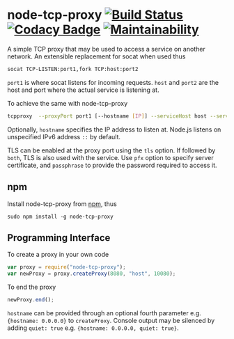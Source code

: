# node-tcp-proxy [![Build Status](https://semaphoreci.com/api/v1/tewarid/node-tcp-proxy/branches/master/badge.svg)](https://semaphoreci.com/tewarid/node-tcp-proxy) [![Codacy Badge](https://api.codacy.com/project/badge/Grade/3e3d035c4b78445bbec6fb348cf027e1)](https://www.codacy.com/app/tewarid/node-tcp-proxy?utm_source=github.com&amp;utm_medium=referral&amp;utm_content=tewarid/node-tcp-proxy&amp;utm_campaign=Badge_Grade) [![Maintainability](https://api.codeclimate.com/v1/badges/119038e281e93a7d5d05/maintainability)](https://codeclimate.com/github/tewarid/node-tcp-proxy/maintainability)

A simple TCP proxy that may be used to access a service on another network. An extensible replacement for socat when used thus

```bash
socat TCP-LISTEN:port1,fork TCP:host:port2
```

`port1` is where socat listens for incoming requests. `host` and `port2` are the host and port where the actual service is listening at.

To achieve the same with node-tcp-proxy

```bash
tcpproxy  --proxyPort port1 [--hostname [IP]] --serviceHost host --servicePort port2 [--q] [--tls [both]] [--pfx file] [--passphrase secret]
```

Optionally, `hostname` specifies the IP address to listen at. Node.js listens on unspecified IPv6 address `::` by default.

TLS can be enabled at the proxy port using the `tls` option. If followed by `both`, TLS is also used with the service. Use `pfx` option to specify server certificate, and `passphrase` to provide the password required to access it.

## npm

Install node-tcp-proxy from [npm](https://www.npmjs.com/package/node-tcp-proxy), thus
```
sudo npm install -g node-tcp-proxy
```

## Programming Interface

To create a proxy in your own code

```javascript
var proxy = require("node-tcp-proxy");
var newProxy = proxy.createProxy(8080, "host", 10080);
```

To end the proxy

```javascript
newProxy.end();
```

`hostname` can be provided through an optional fourth parameter e.g. `{hostname: 0.0.0.0}` to `createProxy`. Console output may be silenced by adding `quiet: true` e.g. `{hostname: 0.0.0.0, quiet: true}`.
